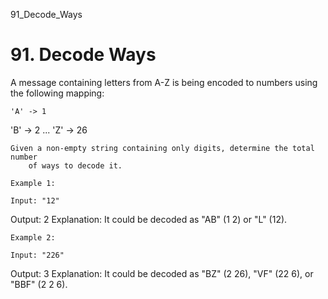 91_Decode_Ways
# 91. Decode Ways

A message containing letters from A-Z is being encoded to numbers using the
        following mapping:

    'A' -> 1
'B' -> 2
...
'Z' -> 26

    Given a non-empty string containing only digits, determine the total number
        of ways to decode it.

    Example 1:

    Input: "12"
Output: 2
Explanation: It could be decoded as "AB" (1 2) or "L" (12).

    Example 2:

    Input: "226"
Output: 3
Explanation: It could be decoded as "BZ" (2 26), "VF" (22 6), or "BBF" (2 2 6).